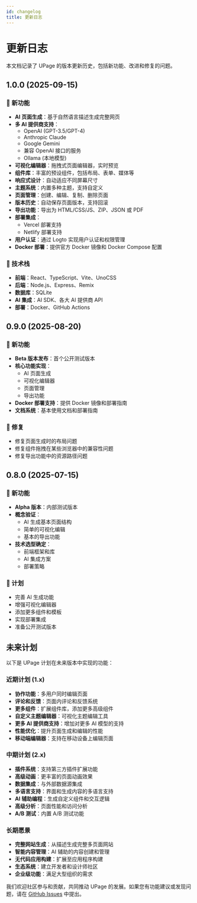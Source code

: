```yaml
---
id: changelog
title: 更新日志
---
```


# 更新日志

本文档记录了 UPage 的版本更新历史，包括新功能、改进和修复的问题。

## 1.0.0 (2025-09-15)

### 🚀 新功能

- **AI 页面生成**：基于自然语言描述生成完整网页
- **多 AI 提供商支持**：
  - OpenAI (GPT-3.5/GPT-4)
  - Anthropic Claude
  - Google Gemini
  - 兼容 OpenAI 接口的服务
  - Ollama (本地模型)
- **可视化编辑器**：拖拽式页面编辑器，实时预览
- **组件库**：丰富的预设组件，包括布局、表单、媒体等
- **响应式设计**：自动适应不同屏幕尺寸
- **主题系统**：内置多种主题，支持自定义
- **页面管理**：创建、编辑、复制、删除页面
- **版本历史**：自动保存页面版本，支持回滚
- **导出功能**：导出为 HTML/CSS/JS、ZIP、JSON 或 PDF
- **部署集成**：
  - Vercel 部署支持
  - Netlify 部署支持
- **用户认证**：通过 Logto 实现用户认证和权限管理
- **Docker 部署**：提供官方 Docker 镜像和 Docker Compose 配置

### 🔧 技术栈

- **前端**：React、TypeScript、Vite、UnoCSS
- **后端**：Node.js、Express、Remix
- **数据库**：SQLite
- **AI 集成**：AI SDK、各大 AI 提供商 API
- **部署**：Docker、GitHub Actions

## 0.9.0 (2025-08-20)

### 🚀 新功能

- **Beta 版本发布**：首个公开测试版本
- **核心功能实现**：
  - AI 页面生成
  - 可视化编辑器
  - 页面管理
  - 导出功能
- **Docker 部署支持**：提供 Docker 镜像和部署指南
- **文档系统**：基本使用文档和部署指南

### 🐛 修复

- 修复页面生成时的布局问题
- 修复组件拖拽在某些浏览器中的兼容性问题
- 修复导出功能中的资源路径问题

## 0.8.0 (2025-07-15)

### 🚀 新功能

- **Alpha 版本**：内部测试版本
- **概念验证**：
  - AI 生成基本页面结构
  - 简单的可视化编辑
  - 基本的导出功能
- **技术选型确定**：
  - 前端框架和库
  - AI 集成方案
  - 部署策略

### 📝 计划

- 完善 AI 生成功能
- 增强可视化编辑器
- 添加更多组件和模板
- 实现部署集成
- 准备公开测试版本

## 未来计划

以下是 UPage 计划在未来版本中实现的功能：

### 近期计划 (1.x)

- **协作功能**：多用户同时编辑页面
- **评论和反馈**：页面内评论和反馈系统
- **更多组件**：扩展组件库，添加更多高级组件
- **自定义主题编辑器**：可视化主题编辑工具
- **更多 AI 提供商支持**：增加对更多 AI 模型的支持
- **性能优化**：提升页面生成和编辑的性能
- **移动端编辑器**：支持在移动设备上编辑页面

### 中期计划 (2.x)

- **插件系统**：支持第三方插件扩展功能
- **高级动画**：更丰富的页面动画效果
- **数据集成**：与外部数据源集成
- **多语言支持**：界面和生成内容的多语言支持
- **AI 辅助编程**：生成自定义组件和交互逻辑
- **高级分析**：页面性能和访问分析
- **A/B 测试**：内置 A/B 测试功能

### 长期愿景

- **完整网站生成**：从描述生成完整多页面网站
- **智能内容管理**：AI 辅助的内容创建和管理
- **无代码应用构建**：扩展至应用程序构建
- **生态系统**：建立开发者和设计师社区
- **企业级功能**：满足大型组织的需求

我们欢迎社区参与和贡献，共同推动 UPage 的发展。如果您有功能建议或发现问题，请在 [GitHub Issues](https://github.com/halo-dev/upage/issues) 中提出。
